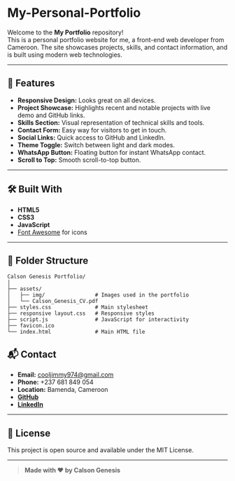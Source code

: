 # My-Personal-Portfolio

Welcome to the **My Portfolio** repository!  
This is a personal portfolio website for me, a front-end web developer from Cameroon. The site showcases projects, skills, and contact information, and is built using modern web technologies.

---

## 🚀 Features

- **Responsive Design:** Looks great on all devices.
- **Project Showcase:** Highlights recent and notable projects with live demo and GitHub links.
- **Skills Section:** Visual representation of technical skills and tools.
- **Contact Form:** Easy way for visitors to get in touch.
- **Social Links:** Quick access to GitHub and LinkedIn.
- **Theme Toggle:** Switch between light and dark modes.
- **WhatsApp Button:** Floating button for instant WhatsApp contact.
- **Scroll to Top:** Smooth scroll-to-top button.

---

## 🛠️ Built With

- **HTML5**
- **CSS3**
- **JavaScript**
- [Font Awesome](https://fontawesome.com/) for icons

---

## 📁 Folder Structure

```
Calson Genesis Portfolio/
│
├── assets/
│   ├── img/                # Images used in the portfolio
│   └── Calson_Genesis_CV.pdf
├── styles.css              # Main stylesheet
├── responsive layout.css   # Responsive styles
├── script.js               # JavaScript for interactivity
├── favicon.ico
└── index.html              # Main HTML file
```

## 📬 Contact

- **Email:** cooljimmy974@gmail.com
- **Phone:** +237 681 849 054
- **Location:** Bamenda, Cameroon
- **[GitHub](https://github.com/Calson974)**
- **[LinkedIn](https://www.linkedin.com/in/tengu-calson-genesis-438a83277)**

---

## 📄 License

This project is open source and available under the MIT License.

---

> **Made with ❤️ by Calson Genesis**
